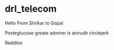 # drl_telecom

Hello From Shrikar to Gopal

Posteglucose greate admirer is anirudh circlejerk

Redditor
